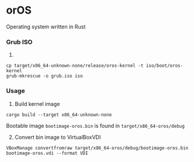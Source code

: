 # orOS

Operating system written in Rust

### Grub ISO

1.

```
cp target/x86_64-unknown-none/release/oros-kernel -t iso/boot/oros-kernel
grub-mkrescue -o grub.iso iso
```

### Usage

1. Build kernel image

```
cargo build --target x86_64-unknown-none
```

Bootable image `bootimage-oros.bin` is found in `target/x86_64-oros/debug`

2. Convert bin image to VirtualBoxVDI

```
VBoxManage convertfromraw target/x86_64-oros/debug/bootimage-oros.bin bootimage-oros.vdi --format VDI
```
